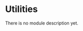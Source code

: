 <!-- doxy
\page refUtilities Module 'Utilities'
/doxy -->

# Utilities

There is no module description yet.

<!-- doxy
This module contains the following submodules:

* \subpage refUtilitiesDataCompression
* \subpage refUtilitiesDataFlow
* \subpage refUtilitiesMCStepLogger
* \subpage refUtilitiesMergers
* \subpage refUtilitiesO2Device
* \subpage refUtilitiesO2MessageMonitor
* \subpage refUtilitiesPCG
* \subpage refUtilitiesPublishers
* \subpage refUtilitiesTools
* \subpage refUtilitiesaliceHLTwrapper
* \subpage refUtilitieshough
/doxy -->
